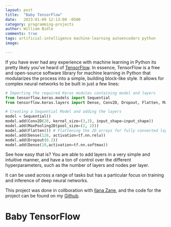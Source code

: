 ```yaml
---
layout: post
title:  "Baby TensorFlow"
date:   2023-01-09 12:13:00 -0500
category: programming-projects
author: William Bidle
comments: true
tags: artificial-intelligence machine-learning autoencoders python
image:

---
```


If you have ever had any experience with machine learning in Python its pretty likely you've heard of <a href="https://www.tensorflow.org/" target = "_blank">TensorFlow</a>. In essence, TensorFlow is a free and open-source software library for machine learning in Python that modularizes the process into a simple, building block-like style. It allows for complex neural networks to be built in just a few lines:

```python
# Importing the required Keras modules containing model and layers
from tensorflow.keras.models import Sequential
from tensorflow.keras.layers import Dense, Conv2D, Dropout, Flatten, MaxPooling2D

# Creating a Sequential Model and adding the layers
model = Sequential()
model.add(Conv2D(28, kernel_size=(3,3), input_shape=input_shape))
model.add(MaxPooling2D(pool_size=(2, 2)))
model.add(Flatten()) # Flattening the 2D arrays for fully connected layers
model.add(Dense(128, activation=tf.nn.relu))
model.add(Dropout(0.2))
model.add(Dense(10,activation=tf.nn.softmax))
```

See how easy that is? You are able to add layers in a very simple and intuitive manner, and have a ton of control over the different hyperparameters, such as the number of layers and nodes per layer. 

 It can be used across a range of tasks but has a particular focus on training and inference of deep neural networks.

This project was done in collboration with <a href="https://ilanazane.github.io/" target = "_blank">Ilana Zane</a>, and the code for the project can be found on my <a href="https://github.com/WilliamBidle/Baby-TensorFlow" target = "_blank">Github</a>.

# Baby TensorFlow

<script
  src="https://cdn.mathjax.org/mathjax/latest/MathJax.js?config=TeX-AMS-MML_HTMLorMML"
  type="text/javascript">
</script>